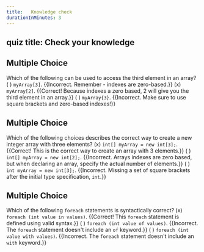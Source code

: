 ```yaml
---
title:   Knowledge check
durationInMinutes: 3
---
```

## quiz title: Check your knowledge

## Multiple Choice

Which of the following can be used to access the third element in an array?
( ) `myArray[3]`. {{Incorrect. Remember - indexes are zero-based.}}
(x) `myArray[2]`. {{Correct! Because indexes a zero based, 2 will give you the third element in an array.}}
( ) `myArray{3}`. {{Incorrect. Make sure to use square brackets and zero-based indexes!}}

## Multiple Choice

Which of the following choices describes the correct way to create a new integer array with three elements?
(x) `int[] myArray = new int[3];`. {{Correct! This is the correct way to create an array with 3 elements.}}
( ) `int[] myArray = new int[2];`. {{Incorrect. Arrays indexes are zero based, but when declaring an array, specify the actual number of elements.}}
( ) `int myArray = new int[3];`. {{Incorrect. Missing a set of square brackets after the initial type specification, `int`.}}

## Multiple Choice

Which of the following `foreach` statements is syntactically correct?
(x) `foreach (int value in values)`. {{Correct! This `foreach` statement is defined using valid syntax.}}
( ) `foreach (int value of values)`. {{Incorrect. The `foreach` statement doesn't include an `of` keyword.}}
( ) `foreach (int value with values)`. {{Incorrect. The `foreach` statement doesn't include an `with` keyword.}}
